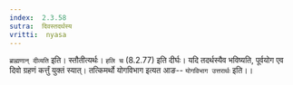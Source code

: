 ```yaml
---
index:  2.3.58
sutra:  दिवस्तदर्थस्य
vritti:  nyasa
---
```


`ब्राह्मणान् दीव्यति` इति। स्तौतीत्यर्थः। `हलि च` (8.2.77) इति दीर्घः। यदि तदर्थस्यैव भविष्यति, पूर्वयोग एव दिवो ग्रहणं कर्त्तुं युक्तं स्यात्। तत्किमर्थो योगविभाग इत्यत आङ-- `योगविभाग उत्तरार्थः` इति।।

